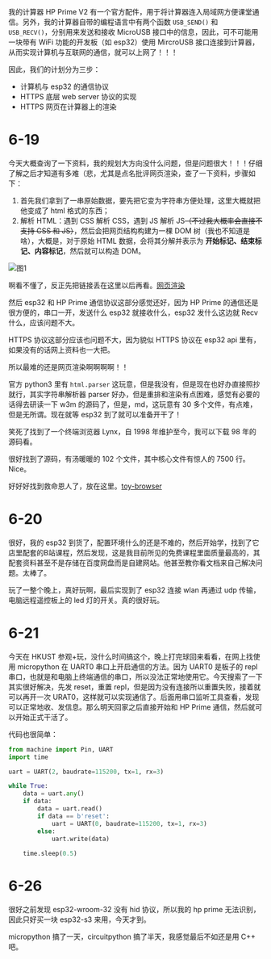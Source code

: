 我的计算器 HP Prime V2 有一个官方配件，用于将计算器连入局域网方便课堂通信。另外，我的计算器自带的编程语言中有两个函数 `USB_SEND()` 和 `USB_RECV()`，分别用来发送和接收 MicroUSB 接口中的信息，因此，可不可能用一块带有 WiFi 功能的开发板（如 esp32）使用 MircroUSB 接口连接到计算器，从而实现计算机与互联网的通信，就可以上网了！！！

因此，我们的计划分为三步：

- 计算机与 esp32 的通信协议
- HTTPS 底层 web server 协议的实现
- HTTPS 网页在计算器上的渲染

# 6-19

今天大概查询了一下资料，我的规划大方向没什么问题，但是问题很大！！！仔细了解之后才知道有多难（悲，尤其是点名批评网页渲染，查了一下资料，步骤如下：

1. 首先我们拿到了一串原始数据，要先把它变为字符串方便处理，这里大概就把他变成了 html 格式的东西；
2. 解析 HTML：遇到 CSS 解析 CSS，遇到 JS 解析 JS~~（不过我大概率会直接不支持 CSS 和 JS）~~，然后会把网页结构构建为一棵 DOM 树（我也不知道是啥），大概是，对于原始 HTML 数据，会将其分解并表示为 **开始标记、结束标记、内容标记**，然后就可以构造 DOM。

![图1](https://segmentfault.com/img/bVcIfOw)

啊看不懂了，反正先把链接丢在这里以后再看。[网页渲染](https://segmentfault.com/a/1190000037650883)

然后 esp32 和 HP Prime 通信协议这部分感觉还好，因为 HP Prime 的通信还是很方便的，串口一开，发送什么 esp32 就接收什么，esp32 发什么这边就 Recv 什么，应该问题不大。

HTTPS 协议这部分应该也问题不大，因为貌似 HTTPS 协议在 esp32 api 里有，如果没有的话网上资料也一大把。

所以最难的还是网页渲染啊啊啊啊！！

官方 python3 里有 `html.parser` 这玩意，但是我没有，但是现在也好办直接照抄就行，其实字符串解析器 parser 好办，但是重排和渲染有点困难，感觉有必要的话得去研读一下 w3m 的源码了，但是，md，这玩意有 30 多个文件，有点难，但是无所谓。现在就等 esp32 到了就可以准备开干了！

笑死了找到了一个终端浏览器 Lynx，自 1998 年维护至今，我可以下载 98 年的源码看。

很好找到了源码，有汤暖暖的 $102$ 个文件，其中核心文件有惊人的 $7500$ 行。Nice。

好好好找到救命恩人了，放在这里。[toy-browser](https://xie.infoq.cn/article/21ad6b8269f3eb0674ee1c0b2)

# 6-20

很好，我的 esp32 到货了，配置环境什么的还是不难的，然后开始学，找到了它店里配套的B站课程，然后发现，这是我目前所见的免费课程里面质量最高的，其配套资料甚至不是存储在百度网盘而是自建网站。他甚至教你看文档来自己解决问题。太棒了。

玩了一整个晚上，真好玩啊，最后实现到了 esp32 连接 wlan 再通过 udp 传输，电脑远程遥控板上的 led 灯的开关。真的很好玩。

# 6-21

今天在 HKUST 参观+玩，没什么时间搞这个，晚上打完球回来看看，在网上找使用 micropython 在 UART0 串口上开启通信的方法。因为 UART0 是板子的 repl 串口，也就是和电脑上终端通信的串口，所以没法正常地使用它。今天搜索了一下其实很好解决，先发 reset，重置 repl，但是因为没有连接所以重置失败，接着就可以再开一次 URAT0，这样就可以实现通信了。后面用串口监听工具查看，发现可以正常地收、发信息。那么明天回家之后直接开始和 HP Prime 通信，然后就可以开始正式干活了。

代码也很简单：

```python
from machine import Pin, UART
import time

uart = UART(2, baudrate=115200, tx=1, rx=3)

while True:
    data = uart.any()
    if data:
        data = uart.read()
        if data == b'reset':
            uart = UART(0, baudrate=115200, tx=1, rx=3)
        else:
            uart.write(data)
    
    time.sleep(0.5)
```

# 6-26

很好之前发现 esp32-wroom-32 没有 hid 协议，所以我的 hp prime 无法识别，因此只好买一块 esp32-s3 来用，今天才到。

micropython 搞了一天，circuitpython 搞了半天，我感觉最后不如还是用 C++ 吧。